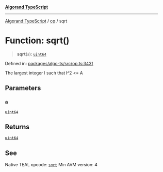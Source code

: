 [**Algorand TypeScript**](../../README.md)

***

[Algorand TypeScript](../../modules.md) / [op](../README.md) / sqrt

# Function: sqrt()

> **sqrt**(`a`): [`uint64`](../../index/type-aliases/uint64.md)

Defined in: [packages/algo-ts/src/op.ts:3431](https://github.com/algorandfoundation/puya-ts/blob/main/packages/algo-ts/src/op.ts#L3431)

The largest integer I such that I^2 <= A

## Parameters

### a

[`uint64`](../../index/type-aliases/uint64.md)

## Returns

[`uint64`](../../index/type-aliases/uint64.md)

## See

Native TEAL opcode: [`sqrt`](https://dev.algorand.co/reference/algorand-teal/opcodes#sqrt)
Min AVM version: 4
